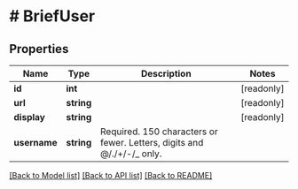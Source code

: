 # # BriefUser

## Properties

Name | Type | Description | Notes
------------ | ------------- | ------------- | -------------
**id** | **int** |  | [readonly]
**url** | **string** |  | [readonly]
**display** | **string** |  | [readonly]
**username** | **string** | Required. 150 characters or fewer. Letters, digits and @/./+/-/_ only. |

[[Back to Model list]](../../README.md#models) [[Back to API list]](../../README.md#endpoints) [[Back to README]](../../README.md)
